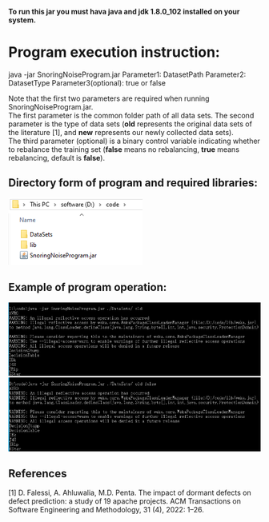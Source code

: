 **To run this jar you must hava java and jdk 1.8.0_102 installed on your system.**

# Program execution instruction:
java -jar SnoringNoiseProgram.jar Parameter1: DatasetPath Parameter2: DatasetType Parameter3(optional): true or false

Note that the first two parameters are required when running SnoringNoiseProgram.jar.  
The first parameter is the common folder path of all data sets.
The second parameter is the type of data sets (**old** represents the original data sets of the literature [1], and **new** represents our newly collected data sets).  
The third parameter (optional) is a binary control variable indicating whether to rebalance the training set (**false** means no rebalancing, **true** means rebalancing, default is **false**).

## Directory form of program and required libraries:
![File directory form](https://raw.githubusercontent.com/sticeran/SnoringNoise/master/SnoringNoiseProgram/img/File%20directory%20form.png)

## Example of program operation:
![Run command with two parameters](https://raw.githubusercontent.com/sticeran/SnoringNoise/master/SnoringNoiseProgram/img/Run%20command%20with%20two%20parameters.png)
![Run command with three parameters](https://raw.githubusercontent.com/sticeran/SnoringNoise/master/SnoringNoiseProgram/img/Run%20command%20with%20three%20parameters.png)

## References
[1]	D. Falessi, A. Ahluwalia, M.D. Penta. The impact of dormant defects on defect prediction: a study of 19 apache projects. ACM Transactions on Software Engineering and Methodology, 31 (4), 2022: 1–26.